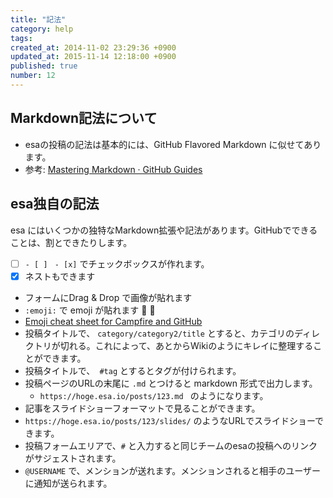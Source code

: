 ```yaml
---
title: "記法"
category: help
tags: 
created_at: 2014-11-02 23:29:36 +0900
updated_at: 2015-11-14 12:18:00 +0900
published: true
number: 12
---
```


## Markdown記法について

- esaの投稿の記法は基本的には、GitHub Flavored Markdown に似せてあります。
- 参考: [Mastering Markdown · GitHub Guides](https://guides.github.com/features/mastering-markdown/)

## esa独自の記法

esa にはいくつかの独特なMarkdown拡張や記法があります。GitHubでできることは、割とできたりします。

- [ ]  ```- [ ] ``` ```- [x]``` でチェックボックスが作れます。
 - [x] ネストもできます
- フォームにDrag & Drop で画像が貼れます
- ```:emoji:``` で  emoji が貼れます :sushi: :hatched_chick: 
 - [Emoji cheat sheet for Campfire and GitHub](http://www.emoji-cheat-sheet.com/)
- 投稿タイトルで、 ```category/category2/title``` とすると、カテゴリのディレクトリが切れる。これによって、あとからWikiのようにキレイに整理することができます。
- 投稿タイトルで、``` #tag``` とするとタグが付けられます。
- 投稿ページのURLの末尾に ```.md``` とつけると markdown 形式で出力します。
  -  ```https://hoge.esa.io/posts/123.md ``` のようになります。
- 記事をスライドショーフォーマットで見ることができます。
 - ```https://hoge.esa.io/posts/123/slides/``` のようなURLでスライドショーできます。
- 投稿フォームエリアで、`#` と入力すると同じチームのesaの投稿へのリンクがサジェストされます。
- `@USERNAME` で、メンションが送れます。メンションされると相手のユーザーに通知が送られます。

